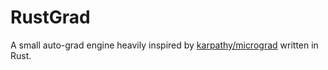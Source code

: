 # RustGrad

A small auto-grad engine heavily inspired by [karpathy/micrograd](https://github.com/karpathy/micrograd) written in Rust.
